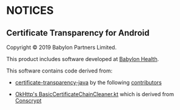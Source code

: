 # NOTICES

## Certificate Transparency for Android

Copyright &copy; 2019 Babylon Partners Limited.

This product includes software developed at [Babylon Health](http://www.babylonhealth.com/).

This software contains code derived from:

* [certificate-transparency-java](https://github.com/google/certificate-transparency-java)
  by the following [contributors](https://github.com/google/certificate-transparency-java/blob/8ca5e5230ffeb8fa0b11cb2a7d29bdb6946497e0/CONTRIBUTORS)

* [OkHttp's BasicCertificateChainCleaner.kt](https://github.com/square/okhttp/blob/master/okhttp/src/main/java/okhttp3/internal/tls/BasicCertificateChainCleaner.kt)
  which is derived from [Conscrypt](https://github.com/google/conscrypt/)
